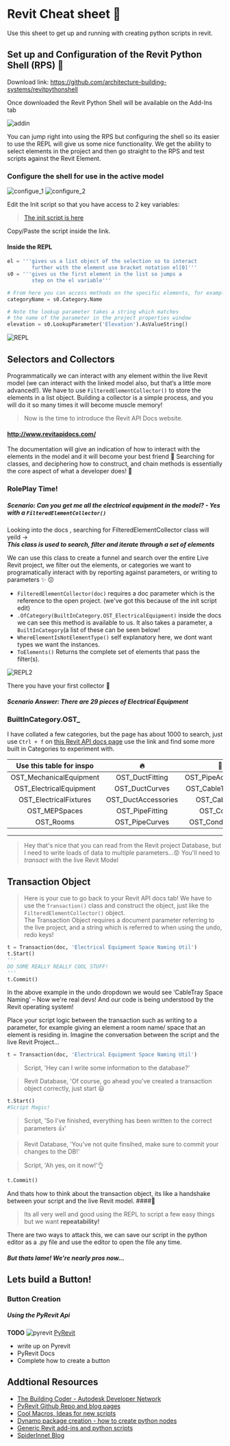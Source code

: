 # Revit Cheat sheet :100:

Use this sheet to get up and running with creating python scripts in revit.

## Set up and Configuration of the Revit Python Shell (RPS) :snake:

Download link: <https://github.com/architecture-building-systems/revitpythonshell> 

Once downloaded the Revit Python Shell will be available on the Add-Ins tab

![addin](https://user-images.githubusercontent.com/26323783/57065518-94a77080-6cc1-11e9-9a6c-c40c58bc8fec.PNG)

You can jump right into using the RPS but configuring the shell so its easier to use the REPL will give us some nice functionality.
We get the ability to select elements in the project and then go straight to the RPS and test scripts against the Revit Element.

### Configure the shell for use in the active model
![configue_1](https://user-images.githubusercontent.com/26323783/57065822-8148d500-6cc2-11e9-9779-923228f4cbeb.png)
![configure_2](https://user-images.githubusercontent.com/26323783/57065964-e7cdf300-6cc2-11e9-9cbb-8a264d0463d8.png)

Edit the Init script so that you have access to 2 key variables:
>[The init script is here](COPY_init.py)  

Copy/Paste the script inside the link.

#### Inside the REPL
```python
el = '''gives us a list object of the selection so to interact 
        further with the element use bracket notation el[0]'''
s0 = '''gives us the first element in the list so jumps a 
        step on the el variable'''

# From here you can access methods on the specific elements, for example
categoryName = s0.Category.Name

# Note the lookup parameter takes a string which matches 
# the name of the parameter in the project properties window
elevation = s0.LookupParameter('Elevation').AsValueString()
```
![REPL](https://user-images.githubusercontent.com/26323783/57067342-9e7fa280-6cc6-11e9-8892-6b4e1238cb68.png)

## Selectors and Collectors
Programmatically we can interact with any element within the live Revit model (we can interact with the linked model also, but that’s a little more advanced!). We have to use `FilteredElementCollector()` to store the elements in a list object. Building a collector is a simple process, and you will do it so many times it will become muscle memory!

>Now is the time to introduce the Revit API Docs website.  

#### <http://www.revitapidocs.com/>

The documentation will give an indication of how to interact with the elements in the model and it will become your best friend :couple_with_heart: Searching for classes, and deciphering how to construct, and chain methods is essentially the core aspect of what a developer does! :seat:

### RolePlay Time!

##### Scenario: Can you get me all the electrical equipment in the model? - Yes with a `FilteredElementCollector()`

Looking into the docs , searching for FilteredElementCollector class will yeild ->  
**_This class is used to search, filter and iterate through a set of elements_**  

We can use this class to create a funnel and search over the entire Live Revit project, we filter out the elements, or categories we want to programatically interact with by reporting against parameters, or writing to parameters :sparkles: :kissing:

+ `FilteredElementCollector(doc)` requires a doc parameter which is the reference to the open project. (we've got this because of the init script edit)
+ `.OfCategory(BuiltInCategory.OST_ElectricalEquipment)` inside the docs we can see this method is available to us. It also takes a parameter, a `BuiltInCategory`(a list of these can be seen below!
+ `WhereElementIsNotElementType()` self explanatory here, we dont want types we want the instances.
+ `ToElements()` Returns the complete set of elements that pass the filter(s).

![REPL2](https://user-images.githubusercontent.com/26323783/57070019-19988700-6cce-11e9-8f77-890e44cb0bb0.png)

There you have your first collector :metal: 
##### Scenario Answer: There are 29 pieces of Electrical Equipment

### BuiltInCategory.OST_
I have collated a few categories, but the page has about 1000 to search, just use `Ctrl + f` on [this Revit API docs page](http://www.revitapidocs.com/2018.1/ba1c5b30-242f-5fdc-8ea9-ec3b61e6e722.htm) use the link and find some more built in Categories to experiment with.

Use this table for inspo | :fire: | :construction_worker:
:---: | :---: | :---:
OST_MechanicalEquipment | OST_DuctFitting | OST_PipeAccessories
OST_ElectricalEquipment | OST_DuctCurves | OST_CableTrayFitting
OST_ElectricalFixtures | OST_DuctAccessories | OST_CableTray
OST_MEPSpaces | OST_PipeFitting | OST_Conduit
OST_Rooms | OST_PipeCurves | OST_ConduitFitting

---
> Hey that's nice that you can read from the Revit project Database, but I need to write loads of data to multiple parameters...:rage:
>You'll need to *transact* with the live Revit Model

## Transaction Object
> Here is your cue to go back to your Revit API docs tab!
We have to use the `Transaction()` class and construct the object, just like the `FilteredElementCollector()` object.  
The Transaction Object requires a document parameter referring to the live project, and a string which is referred to when using the undo, redo keys!  

```python
t = Transaction(doc, 'Electrical Equipment Space Naming Util')
t.Start()
'''
DO SOME REALLY REALLY COOL STUFF!
'''
t.Commit()
```

In the above example in the undo dropdown we would see ‘CableTray Space Naming’ – Now we're real devs! And our code is being understood by the Revit operating system!  

Place your script logic between the transaction such as writing to a parameter, for example giving an element a room name/ space that an element is residing in. Imagine the conversation between the script and the live Revit Project...

```python
t = Transaction(doc, 'Electrical Equipment Space Naming Util')
```
>Script, 'Hey can I write some information to the database?'  

>Revit Database, 'Of course, go ahead you've created a transaction object correctly, just start :smiley:  

```python
t.Start()
#Script Magic!
```
>Script, 'So I've finished, everything has been written to the correct parameters :+1:'  

>Revit Database, 'You've not quite finsihed, make sure to commit your changes to the DB!'  

>Script, 'Ah yes, on it now!':ok_hand:
```python
t.Commit()
```
And thats how to think about the transaction object, its like a handshake between your script and the live Revit model.
####:clap:




> Its all very well and good using the REPL to script a few easy things but we want **repeatability!**  

There are two ways to attack this, we can save our script in the python editor as a .py file and use the editor to open the file any time.
##### But thats lame! We're nearly pros now...
## Lets build a Button!
### Button Creation
##### Using the PyRevit Api
**TODO**
![pyrevit](https://user-images.githubusercontent.com/26323783/57218871-59bd7980-6fee-11e9-8e65-d82dcbdcae1a.png)
[PyRevit](https://ein.sh/pyRevit/)
+ write up on Pyrevit
+ PyRevit Docs
+ Complete how to create a button


## Addtional Resources
+ [The Building Coder - Autodesk Developer Network](https://thebuildingcoder.typepad.com/)
+ [PyRevit Github Repo and blog pages](https://github.com/eirannejad/pyRevit)
+ [Cool Macros, Ideas for new scripts](https://boostyourbim.wordpress.com/)
+ [Dynamo package creation - how to create python nodes](http://archi-lab.net/)
+ [Generic Revit add-ins and python scripts](http://dp-stuff.org/)
+ [SpiderInnet Blog](https://spiderinnet.typepad.com/)
